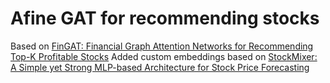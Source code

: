 # Afine GAT for recommending stocks
Based on [FinGAT: Financial Graph Attention Networks for Recommending Top-K Profitable Stocks](https://arxiv.org/abs/2106.10159)
Added custom embeddings based on [StockMixer: A Simple yet Strong MLP-based Architecture for Stock Price Forecasting](https://ojs.aaai.org/index.php/AAAI/article/view/28681)
